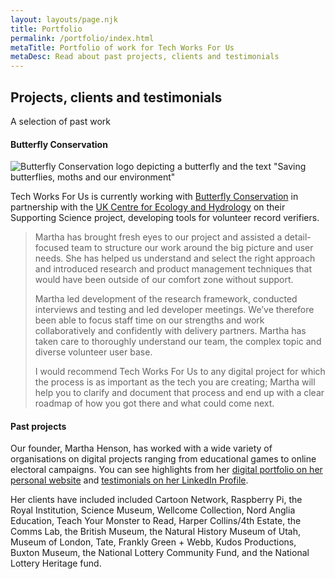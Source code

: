 ```yaml
---
layout: layouts/page.njk
title: Portfolio
permalink: /portfolio/index.html
metaTitle: Portfolio of work for Tech Works For Us
metaDesc: Read about past projects, clients and testimonials
---
```

## Projects, clients and testimonials

A selection of past work 

#### Butterfly Conservation

![Butterfly Conservation logo depicting a butterfly and the text "Saving butterflies, moths and our environment"](/images/bc-master-logo.png "Butterfly Conservation logo")

Tech Works For Us is currently working with [Butterfly Conservation](https://butterfly-conservation.org/) in partnership with the [UK Centre for Ecology and Hydrology](https://www.ceh.ac.uk/) on their Supporting Science project, developing tools for volunteer record verifiers.  

> Martha has brought fresh eyes to our project and assisted a detail-focused team to structure our work around the big picture and user needs. She has helped us understand and select the right approach and introduced research and product management techniques that would have been outside of our comfort zone without support. 
>
> Martha led development of the research framework, conducted interviews and testing and led developer meetings. We’ve therefore been able to focus staff time on our strengths and work collaboratively and confidently with delivery partners. Martha has taken care to thoroughly understand our team, the complex topic and diverse volunteer user base. 
>
> I would recommend Tech Works For Us to any digital project for which the process is as important as the tech you are creating; Martha will help you to clarify and document that process and end up with a clear roadmap of how you got there and what could come next.

#### Past projects

Our founder, Martha Henson, has worked with a wide variety of organisations on digital projects ranging from educational games to online electoral campaigns. You can see highlights from her [digital portfolio on her personal website](https://marthahenson.com/digital-portfolio/) and [testimonials on her LinkedIn Profile](https://www.linkedin.com/in/martha-henson-5673a060/details/recommendations/). 

Her clients have included included Cartoon Network, Raspberry Pi, the Royal Institution, Science Museum, Wellcome Collection, Nord Anglia Education, Teach Your Monster to Read, Harper Collins/4th Estate, the Comms Lab, the British Museum, the Natural History Museum of Utah, Museum of London, Tate, Frankly Green + Webb, Kudos Productions, Buxton Museum, the National Lottery Community Fund, and the National Lottery Heritage fund.